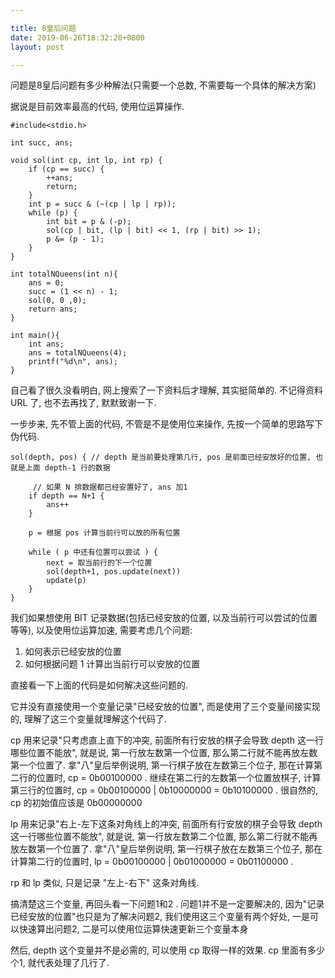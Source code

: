 ```yaml
---

title: 8皇后问题
date: 2019-06-26T18:32:20+0800
layout: post

---
```


问题是8皇后问题有多少种解法(只需要一个总数, 不需要每一个具体的解决方案)

据说是目前效率最高的代码, 使用位运算操作.

```
#include<stdio.h>

int succ, ans;

void sol(int cp, int lp, int rp) {
    if (cp == succ) {
        ++ans;
        return;
    }
    int p = succ & (~(cp | lp | rp));
    while (p) {
        int bit = p & (-p);
        sol(cp | bit, (lp | bit) << 1, (rp | bit) >> 1);
        p &= (p - 1);
    }
}

int totalNQueens(int n){
    ans = 0;
    succ = (1 << n) - 1;
    sol(0, 0 ,0);
    return ans;
}

int main(){
    int ans;
    ans = totalNQueens(4);
    printf("%d\n", ans);
}
```

自己看了很久没看明白, 网上搜索了一下资料后才理解, 其实挺简单的. 不记得资料 URL 了, 也不去再找了, 默默致谢一下.

一步步来, 先不管上面的代码, 不管是不是使用位来操作, 先按一个简单的思路写下伪代码.

```
sol(depth, pos) { // depth 是当前要处理第几行, pos 是前面已经安放好的位置, 也就是上面 depth-1 行的数据

	 // 如果 N 排数据都已经安置好了, ans 加1
	if depth == N+1 {
		ans++
	}

	p = 根据 pos 计算当前行可以放的所有位置

	while ( p 中还有位置可以尝试 ) {
		next = 取当前行的下一个位置
		sol(depth+1, pos.update(next))
		update(p)
	}
}

```

我们如果想使用 BIT 记录数据(包括已经安放的位置, 以及当前行可以尝试的位置等等), 以及使用位运算加速, 需要考虑几个问题:

1. 如何表示已经安放的位置
2. 如何根据问题 1 计算出当前行可以安放的位置

直接看一下上面的代码是如何解决这些问题的.

它并没有直接使用一个变量记录"已经安放的位置", 而是使用了三个变量间接实现的, 理解了这三个变量就理解这个代码了.

cp 用来记录"只考虑直上直下的冲突, 前面所有行安放的棋子会导致 depth 这一行哪些位置不能放", 就是说, 第一行放左数第一个位置, 那么第二行就不能再放左数第一个位置了. 拿"八"皇后举例说明, 第一行棋子放在左数第三个位子, 那在计算第二行的位置时, cp = 0b00100000 . 继续在第二行的左数第一个位置放棋子, 计算第三行的位置时, cp = 0b00100000 | 0b10000000 = 0b10100000 . 很自然的, cp 的初始值应该是 0b00000000

lp 用来记录"右上-左下这条对角线上的冲突, 前面所有行安放的棋子会导致 depth 这一行哪些位置不能放", 就是说, 第一行放左数第二个位置, 那么第二行就不能再放左数第一个位置了. 拿"八"皇后举例说明, 第一行棋子放在左数第三个位子, 那在计算第二行的位置时, lp = 0b00100000 | 0b01000000 = 0b01100000 . 

rp 和 lp 类似, 只是记录 "左上-右下" 这条对角线.

搞清楚这三个变量, 再回头看一下问题1和2 .  问题1并不是一定要解决的, 因为"记录已经安放的位置"也只是为了解决问题2, 我们使用这三个变量有两个好处, 一是可以快速算出问题2, 二是可以使用位运算快速更新三个变量本身

然后, depth 这个变量并不是必需的, 可以使用 cp 取得一样的效果. cp 里面有多少个1, 就代表处理了几行了.
